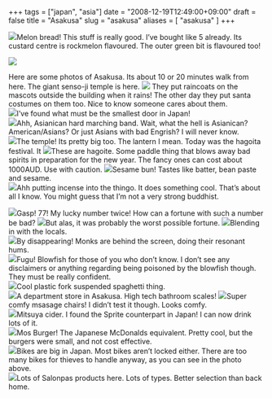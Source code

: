 +++
tags = ["japan", "asia"]
date = "2008-12-19T12:49:00+09:00"
draft = false
title = "Asakusa"
slug = "asakusa"
aliases = [
	"asakusa"
]
+++

![](/images/2010/10/dscf00581.jpg)Melon bread! This stuff is really good. I’ve bought like 5 already. Its custard centre is rockmelon flavoured. The outer green bit is flavoured too!  

![](/images/2010/10/dscf0041.jpg)

Here are some photos of Asakusa. Its about 10 or 20 minutes walk from here. The giant senso-ji temple is here.
![](/images/2010/10/dscf00341.jpg)
They put raincoats on the mascots outside the building when it rains! The other day they put santa costumes on them too. Nice to know someone cares about them.  
![](/images/2010/10/dscf00361.jpg)I’ve found what must be the smallest door in Japan!  
![](/images/2010/10/dscf00372.jpg)Ahh, Asianican hard marching band. Wait, what the hell is Asianican? American/Asians? Or just Asians with bad Engrish? I will never know.  
![](/images/2010/10/dscf0038.jpg)The temple! Its pretty big too. The lantern I mean. Today was the hagoita festival. It
![](http://www.sakura-hostel.co.jp/blog/images/hagoita%20001.jpg)These are hagoite. Some paddle thing that blows away bad spirits in preparation for the new year. The fancy ones can cost about 1000AUD. Use with caution.
![](/images/2010/10/dscf0041.jpg)Sesame bun! Tastes like batter, bean paste and sesame.  
![](/images/2010/10/dscf00421.jpg)Ahh putting incense into the thingo. It does something cool. That’s about all I know. You might guess that I’m not a very strong buddhist.  

![](/images/2010/10/dscf0044.jpg)Gasp! 77! My lucky number twice! How can a fortune with such a number be bad? 
![](/images/2010/10/dscf0045.jpg)But alas, it was probably the worst possible fortune.
![](/images/2010/10/dscf00461.jpg)Blending in with the locals.  
![](/images/2010/10/dscf00481.jpg)By disappearing! Monks are behind the screen, doing their resonant hums.  
![](/images/2010/10/dscf00501.jpg)Fugu! Blowfish for those of you who don’t know. I don’t see any disclaimers or anything regarding being poisoned by the blowfish though. They must be really confident.  
![](/images/2010/10/dscf0051.jpg)Cool plastic fork suspended spaghetti thing.  
![](/images/2010/10/dscf0052.jpg)A department store in Asakusa. High tech bathroom scales!
![](/images/2010/10/dscf00532.jpg)Super comfy msasage chairs! I didn’t test it though. Looks comfy.  
![](/images/2010/10/dscf00541.jpg)Mitsuya cider. I found the Sprite counterpart in Japan! I can now drink lots of it.  
![](/images/2010/10/dscf0055.jpg)Mos Burger! The Japanese McDonalds equivalent. Pretty cool, but the burgers were small, and not cost effective.  
![](/images/2010/10/dscf0056.jpg)Bikes are big in Japan. Most bikes aren’t locked either. There are too many bikes for thieves to handle anyway, as you can see in the photo above.  
![](/images/2010/10/dscf0057.jpg)Lots of Salonpas products here. Lots of types. Better selection than back home.
